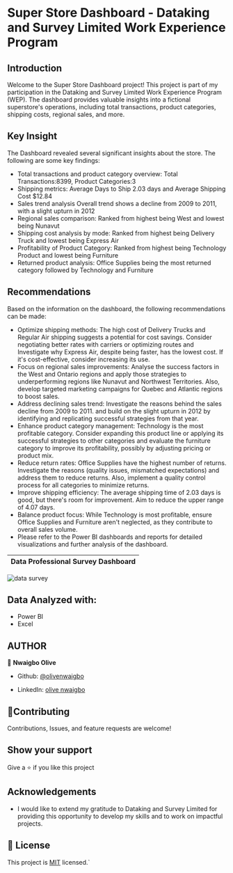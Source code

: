 # Super Store Dashboard - Dataking and Survey Limited Work Experience Program



## Introduction
Welcome to the Super Store Dashboard project! This project is part of my participation in the Dataking and Survey Limited Work Experience Program (WEP). The dashboard provides valuable insights into a fictional superstore's operations, including total transactions, product categories, shipping costs, regional sales, and more.


## Key Insight
The Dashboard revealed several significant insights about the  store. The following are some key findings:
- Total transactions and product category overview: Total Transactions:8399, Product Categories:3
- Shipping metrics: Average Days to Ship 2.03 days and Average Shipping Cost $12.84
- Sales trend analysis Overall trend shows a decline from 2009 to 2011, with a slight upturn in 2012
- Regional sales comparison: Ranked from highest being West and  lowest being Nunavut
- Shipping cost analysis by mode: Ranked from highest being Delivery Truck and lowest being Express Air
- Profitability of Product Category: Ranked from highest being Technology Product and lowest being Furniture
- Returned product analysis: Office Supplies being the most returned category followed by Technology and Furniture


## Recommendations
Based on the  information on the dashboard, the following recommendations can be made:
- Optimize shipping methods: The high cost of Delivery Trucks and Regular Air shipping suggests a potential for cost savings. Consider negotiating better rates with carriers or optimizing routes and Investigate why Express Air, despite being faster, has the lowest cost. If it's cost-effective, consider increasing its use.
- Focus on regional sales improvements: Analyse the success factors in the West and Ontario regions and apply those strategies to underperforming regions like Nunavut and Northwest Territories. Also, develop targeted marketing campaigns for Quebec and Atlantic regions to boost sales.
- Address declining sales trend: Investigate the reasons behind the sales decline from 2009 to 2011. and build on the slight upturn in 2012 by identifying and replicating successful strategies from that year.
- Enhance product category management: Technology is the most profitable category. Consider expanding this product line or applying its successful strategies to other categories and evaluate the furniture category to improve its profitability, possibly by adjusting pricing or product mix.
- Reduce return rates: Office Supplies have the highest number of returns. Investigate the reasons (quality issues, mismatched expectations) and address them to reduce returns. Also, implement a quality control process for all categories to minimize returns.
- Improve shipping efficiency: The average shipping time of 2.03 days is good, but there's room for improvement. Aim to reduce the upper range of 4.07 days.
- Balance product focus: While Technology is most profitable, ensure Office Supplies and Furniture aren't neglected, as they contribute to overall sales volume.
- Please refer to the Power BI dashboards and reports for detailed visualizations and further analysis of the dashboard.






 Data Professional Survey Dashboard | 
| :---:
![data survey](https://github.com/Anny85-code/alx-system_engineering-devops/assets/110308694/59a6f40e-4194-45db-8462-be8dc804d9c6)





## **Data Analyzed with**:
- Power BI
- Excel




## AUTHOR
👤 **Nwaigbo Olive**
- Github:  [@olivenwaigbo](https://github.com/Olivenwaigbo?tab=following)    

- LinkedIn:  [olive nwaigbo](https://www.linkedin.com/in/olive-nwaigbo-95707a151)


## 🤝**Contributing**
Contributions, Issues, and feature requests are welcome!

## **Show your support**
Give a ⭐️ if you like this project

## **Acknowledgements**
- I would like to extend my gratitude to Dataking and Survey Limited for providing this opportunity to develop my skills and to work on impactful projects.
## 📝 License 

This project is [MIT](./MIT.md) licensed.`
